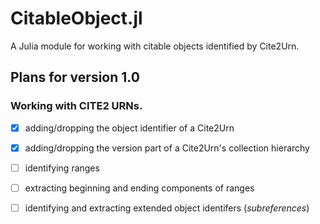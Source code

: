 # CitableObject.jl


A Julia module for working with citable objects identified by Cite2Urn.

## Plans for version 1.0


### Working with CITE2 URNs.


- [x] adding/dropping the object identifier of a Cite2Urn
- [x] adding/dropping the version part of a Cite2Urn's collection hierarchy
- [ ] identifying ranges
- [ ] extracting beginning and ending components of ranges
- [ ] identifying and extracting extended object identifers (*subreferences*)

